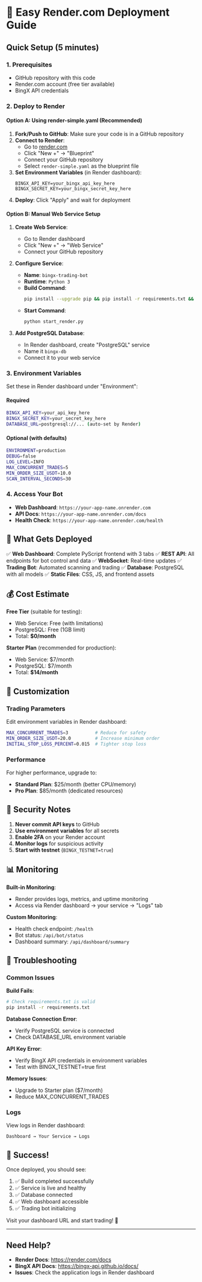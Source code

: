 # 🚀 Easy Render.com Deployment Guide

## Quick Setup (5 minutes)

### 1. Prerequisites
- GitHub repository with this code
- Render.com account (free tier available)
- BingX API credentials

### 2. Deploy to Render

#### Option A: Using render-simple.yaml (Recommended)
1. **Fork/Push to GitHub**: Make sure your code is in a GitHub repository
2. **Connect to Render**: 
   - Go to [render.com](https://render.com)
   - Click "New +" → "Blueprint"
   - Connect your GitHub repository
   - Select `render-simple.yaml` as the blueprint file
3. **Set Environment Variables** (in Render dashboard):
   ```
   BINGX_API_KEY=your_bingx_api_key_here
   BINGX_SECRET_KEY=your_bingx_secret_key_here
   ```
4. **Deploy**: Click "Apply" and wait for deployment

#### Option B: Manual Web Service Setup
1. **Create Web Service**:
   - Go to Render dashboard
   - Click "New +" → "Web Service"
   - Connect your GitHub repository
   
2. **Configure Service**:
   - **Name**: `bingx-trading-bot`
   - **Runtime**: `Python 3`
   - **Build Command**: 
     ```bash
     pip install --upgrade pip && pip install -r requirements.txt && mkdir -p logs
     ```
   - **Start Command**: 
     ```bash
     python start_render.py
     ```

3. **Add PostgreSQL Database**:
   - In Render dashboard, create "PostgreSQL" service
   - Name it `bingx-db`
   - Connect it to your web service

### 3. Environment Variables
Set these in Render dashboard under "Environment":

#### Required
```bash
BINGX_API_KEY=your_api_key_here
BINGX_SECRET_KEY=your_secret_key_here
DATABASE_URL=postgresql://... (auto-set by Render)
```

#### Optional (with defaults)
```bash
ENVIRONMENT=production
DEBUG=false
LOG_LEVEL=INFO
MAX_CONCURRENT_TRADES=5
MIN_ORDER_SIZE_USDT=10.0
SCAN_INTERVAL_SECONDS=30
```

### 4. Access Your Bot
- **Web Dashboard**: `https://your-app-name.onrender.com`
- **API Docs**: `https://your-app-name.onrender.com/docs`
- **Health Check**: `https://your-app-name.onrender.com/health`

## 🎯 What Gets Deployed

✅ **Web Dashboard**: Complete PyScript frontend with 3 tabs
✅ **REST API**: All endpoints for bot control and data
✅ **WebSocket**: Real-time updates
✅ **Trading Bot**: Automated scanning and trading
✅ **Database**: PostgreSQL with all models
✅ **Static Files**: CSS, JS, and frontend assets

## 💰 Cost Estimate

**Free Tier** (suitable for testing):
- Web Service: Free (with limitations)
- PostgreSQL: Free (1GB limit)
- Total: **$0/month**

**Starter Plan** (recommended for production):
- Web Service: $7/month
- PostgreSQL: $7/month  
- Total: **$14/month**

## 🔧 Customization

### Trading Parameters
Edit environment variables in Render dashboard:
```bash
MAX_CONCURRENT_TRADES=3          # Reduce for safety
MIN_ORDER_SIZE_USDT=20.0         # Increase minimum order
INITIAL_STOP_LOSS_PERCENT=0.015  # Tighter stop loss
```

### Performance
For higher performance, upgrade to:
- **Standard Plan**: $25/month (better CPU/memory)
- **Pro Plan**: $85/month (dedicated resources)

## 🚨 Security Notes

1. **Never commit API keys** to GitHub
2. **Use environment variables** for all secrets
3. **Enable 2FA** on your Render account
4. **Monitor logs** for suspicious activity
5. **Start with testnet** (`BINGX_TESTNET=true`)

## 📊 Monitoring

**Built-in Monitoring**:
- Render provides logs, metrics, and uptime monitoring
- Access via Render dashboard → your service → "Logs" tab

**Custom Monitoring**:
- Health check endpoint: `/health`
- Bot status: `/api/bot/status`
- Dashboard summary: `/api/dashboard/summary`

## 🐛 Troubleshooting

### Common Issues

**Build Fails**:
```bash
# Check requirements.txt is valid
pip install -r requirements.txt
```

**Database Connection Error**:
- Verify PostgreSQL service is connected
- Check DATABASE_URL environment variable

**API Key Error**:
- Verify BingX API credentials in environment variables
- Test with BINGX_TESTNET=true first

**Memory Issues**:
- Upgrade to Starter plan ($7/month)
- Reduce MAX_CONCURRENT_TRADES

### Logs
View logs in Render dashboard:
```
Dashboard → Your Service → Logs
```

## 🎉 Success!

Once deployed, you should see:
1. ✅ Build completed successfully
2. ✅ Service is live and healthy
3. ✅ Database connected
4. ✅ Web dashboard accessible
5. ✅ Trading bot initializing

Visit your dashboard URL and start trading! 🚀

---

## Need Help?

- **Render Docs**: https://render.com/docs
- **BingX API Docs**: https://bingx-api.github.io/docs/
- **Issues**: Check the application logs in Render dashboard
